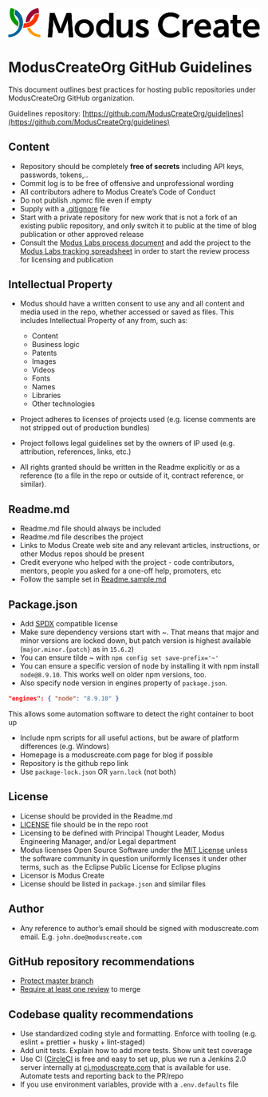 [![Modus Create](./images/modus.logo.svg)](https://moduscreate.com)

# ModusCreateOrg GitHub Guidelines

This document outlines best practices for hosting public repositories under ModusCreateOrg GitHub organization.

  

Guidelines repository: [https://github.com/ModusCreateOrg/guidelines](https://github.com/ModusCreateOrg/guidelines)

## Content

- Repository should be completely **free of secrets** including API keys, passwords, tokens,.. 
- Commit log is to be free of offensive and unprofessional wording 
- All contributors adhere to Modus Create’s Code of Conduct 
- Do not publish .npmrc file even if empty 
- Supply with a [.gitignore](./.gitignore) file 
- Start with a private repository for new work that is not a fork of an existing public repository, and only switch it to public at the time of blog publication or other approved release 
- Consult the [Modus Labs process document](https://docs.google.com/document/d/1NoeJv9WSSDftQnKCR6oRjOQ3m_-zqCx7ygFwR8Wplx0/edit#heading=h.kczbw613h03g) and add the project to the [Modus Labs tracking spreadsheet](https://docs.google.com/spreadsheets/d/1-h2QCIzImOwn8iBnEZuCs2dOXnE2qLwSZblD09kL5bs/edit#gid=0) in order to start the review process for licensing and publication 

## Intellectual Property

- Modus should have a written consent to use any and all content and media used in the repo, whether accessed or saved as files. This includes Intellectual Property of any from, such as:
    - Content
    - Business logic 
    - Patents 
    - Images 
    - Videos 
    - Fonts 
    - Names 
    - Libraries 
    - Other technologies 

- Project adheres to licenses of projects used (e.g. license comments are not stripped out of production bundles) 
- Project follows legal guidelines set by the owners of IP used (e.g. attribution, references, links, etc.) 
- All rights granted should be written in the Readme explicitly or as a reference (to a file in the repo or outside of it, contract reference, or similar). 

## Readme.md

- Readme.md file should always be included 
- Readme.md file describes the project 
- Links to Modus Create web site and any relevant articles, instructions, or other Modus repos should be present 
- Credit everyone who helped with the project - code contributors, mentors, people you asked for a one-off help, promoters, etc 
- Follow the sample set in [Readme.sample.md](https://github.com/ModusCreateOrg/guidelines/blob/master/Readme.sample.md) 
  

## Package.json

- Add [SPDX](https://www.npmjs.com/package/spdx) compatible license 
- Make sure dependency versions start with ~. That means that major and minor versions are locked down, but patch version is highest available (`major.minor.{patch}` as in `15.6.2`) 
- You can ensure tilde ~ with `npm config set save-prefix='~'` 
- You can ensure a specific version of node by installing it with npm install `node@8.9.10`. This works well on older npm versions, too. 
- Also specify node version in engines property of `package.json`.  
```json
"engines": { "node": "8.9.10" }
```

This allows some automation software to detect the right container to boot up

- Include npm scripts for all useful actions, but be aware of platform differences (e.g. Windows) 
- Homepage is a moduscreate.com page for blog if possible 
- Repository is the github repo link 
- Use `package-lock.json` OR `yarn.lock` (not both) 
  

## License

- License should be provided in the Readme.md 
- [LICENSE](https://github.com/ModusCreateOrg/guidelines/blob/master/LICENSE) file should be in the repo root 
- Licensing to be defined with Principal Thought Leader, Modus Engineering Manager, and/or Legal department 
- Modus licenses Open Source Software under the [MIT License](https://opensource.org/licenses/MIT) unless the software community in question uniformly licenses it under other terms, such as  the Eclipse Public License for Eclipse plugins 
- Licensor is Modus Create 
- License should be listed in `package.json` and similar files 
  

## Author

- Any reference to author’s email should be signed with moduscreate.com email. E.g. `john.doe@moduscreate.com`

## GitHub repository recommendations

- [Protect master branch](https://help.github.com/articles/configuring-protected-branches/)
- [Require at least one review](https://help.github.com/articles/enabling-required-reviews-for-pull-requests/) to merge 

## Codebase quality recommendations

- Use standardized coding style and formatting. Enforce with tooling (e.g. eslint + prettier + husky + lint-staged) 
- Add unit tests. Explain how to add more tests. Show unit test coverage 
- Use CI ([CircleCI](https://circleci.com) is free and easy to set up, plus we run a Jenkins 2.0 server internally at [ci.moduscreate.com](https://ci.moduscreate.com) that is available for use. Automate tests and reporting back to the PR/repo 
- If you use environment variables, provide with a `.env.defaults` file